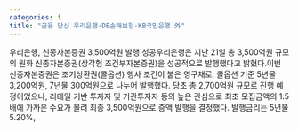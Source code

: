 ```yaml
---
categories: f
title: "금융 단신 우리은행·DB손해보험·KB국민은행 外"
---
```

우리은행, 신종자본증권 3,500억원 발행 성공우리은행은 지난 21일 총 3,500억원 규모의 원화 신종자본증권(상각형 조건부자본증권)을 성공적으로 발행했다고 밝혔다.이번 신종자본증권은 조기상환권(콜옵션) 행사 조건이 붙은 영구채로, 콜옵션 기준 5년물 3,200억원, 7년물 300억원으로 나누어 발행했다. 당초 총 2,700억원 규모로 진행 예정이었으나, 리테일 기반 투자자 및 기관투자자 등의 높은 관심으로 최초 모집금액의 1.5배에 가까운 수요가 몰려 최종 3,500억원으로 증액 발행을 결정했다. 발행금리는 5년물 5.20%,